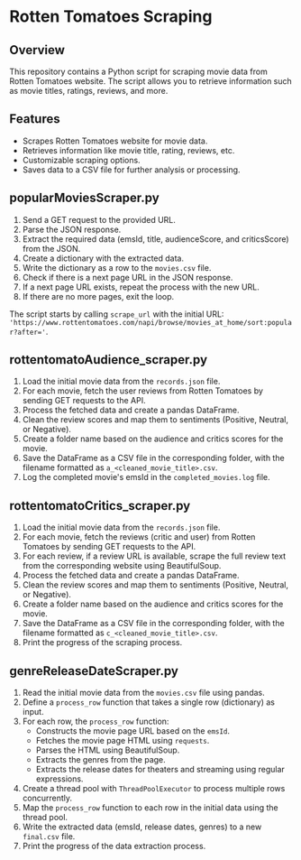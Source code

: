 # Rotten Tomatoes Scraping

## Overview

This repository contains a Python script for scraping movie data from Rotten Tomatoes website. The script allows you to retrieve information such as movie titles, ratings, reviews, and more.

## Features

- Scrapes Rotten Tomatoes website for movie data.
- Retrieves information like movie title, rating, reviews, etc.
- Customizable scraping options.
- Saves data to a CSV file for further analysis or processing.

## popularMoviesScraper.py

1. Send a GET request to the provided URL.
2. Parse the JSON response.
3. Extract the required data (emsId, title, audienceScore, and criticsScore) from the JSON.
4. Create a dictionary with the extracted data.
5. Write the dictionary as a row to the `movies.csv` file.
6. Check if there is a next page URL in the JSON response.
7. If a next page URL exists, repeat the process with the new URL.
8. If there are no more pages, exit the loop.

The script starts by calling `scrape_url` with the initial URL: `'https://www.rottentomatoes.com/napi/browse/movies_at_home/sort:popular?after='`.

## rottentomatoAudience_scraper.py

1. Load the initial movie data from the `records.json` file.
2. For each movie, fetch the user reviews from Rotten Tomatoes by sending GET requests to the API.
3. Process the fetched data and create a pandas DataFrame.
4. Clean the review scores and map them to sentiments (Positive, Neutral, or Negative).
5. Create a folder name based on the audience and critics scores for the movie.
6. Save the DataFrame as a CSV file in the corresponding folder, with the filename formatted as `a_<cleaned_movie_title>.csv`.
7. Log the completed movie's emsId in the `completed_movies.log` file.

## rottentomatoCritics_scraper.py

1. Load the initial movie data from the `records.json` file.
2. For each movie, fetch the reviews (critic and user) from Rotten Tomatoes by sending GET requests to the API.
3. For each review, if a review URL is available, scrape the full review text from the corresponding website using BeautifulSoup.
4. Process the fetched data and create a pandas DataFrame.
5. Clean the review scores and map them to sentiments (Positive, Neutral, or Negative).
6. Create a folder name based on the audience and critics scores for the movie.
7. Save the DataFrame as a CSV file in the corresponding folder, with the filename formatted as `c_<cleaned_movie_title>.csv`.
8. Print the progress of the scraping process.

## genreReleaseDateScraper.py

1. Read the initial movie data from the `movies.csv` file using pandas.
2. Define a `process_row` function that takes a single row (dictionary) as input.
3. For each row, the `process_row` function:
   - Constructs the movie page URL based on the `emsId`.
   - Fetches the movie page HTML using `requests`.
   - Parses the HTML using BeautifulSoup.
   - Extracts the genres from the page.
   - Extracts the release dates for theaters and streaming using regular expressions.
4. Create a thread pool with `ThreadPoolExecutor` to process multiple rows concurrently.
5. Map the `process_row` function to each row in the initial data using the thread pool.
6. Write the extracted data (emsId, release dates, genres) to a new `final.csv` file.
7. Print the progress of the data extraction process.
